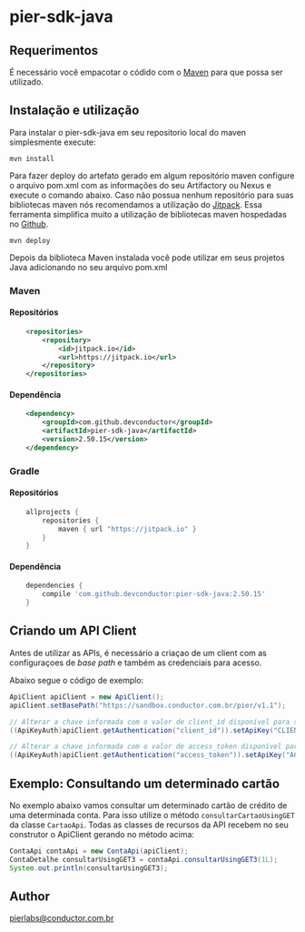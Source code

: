# pier-sdk-java

## Requerimentos

É necessário você empacotar o códido com o [Maven](https://maven.apache.org/) para que possa ser utilizado. 

## Instalação e utilização

Para instalar o pier-sdk-java em seu repositorio local do maven simplesmente execute:

```shell
mvn install
```

Para fazer deploy do artefato gerado em algum repositório maven configure o arquivo pom.xml com as informações do seu Artifactory ou Nexus e execute o comando abaixo. Caso não possua nenhum repositório para suas bibliotecas maven nós recomendamos a utilização do [Jitpack](https://jitpack.io/). Essa ferramenta simplifica muito a utilização de bibliotecas maven hospedadas no [Github](https://github.com).

```shell
mvn deploy
```

Depois da biblioteca Maven instalada você pode utilizar em seus projetos Java adicionando no seu arquivo pom.xml

### Maven

#### Repositórios
```xml
	<repositories>
		<repository>
		    <id>jitpack.io</id>
		    <url>https://jitpack.io</url>
		</repository>
	</repositories>
```

#### Dependência
```xml
	<dependency>
	    <groupId>com.github.devconductor</groupId>
	    <artifactId>pier-sdk-java</artifactId>
	    <version>2.50.15</version>
	</dependency>
```

### Gradle

#### Repositórios
```groovy
	allprojects {
		repositories {
			maven { url "https://jitpack.io" }
		}
	}
```

#### Dependência
```groovy
	dependencies {
	 	compile 'com.github.devconductor:pier-sdk-java:2.50.15'
	}
```


## Criando um API Client

Antes de utilizar as APIs, é necessário a criaçao de um client com as configuraçoes de _base path_ e também as credenciais para acesso.

Abaixo segue o código de exemplo:

```java
ApiClient apiClient = new ApiClient();
apiClient.setBasePath("https://sandbox.conductor.com.br/pier/v1.1");

// Alterar a chave informada com o valor de client_id disponível para sua APP
((ApiKeyAuth)apiClient.getAuthentication("client_id")).setApiKey("CLIENT_ID");

// Alterar a chave informada com o valor de access_token disponível para sua APP
((ApiKeyAuth)apiClient.getAuthentication("access_token")).setApiKey("ACESS_TOKEN");
```

## Exemplo: Consultando um determinado cartão

No exemplo abaixo vamos consultar um determinado cartão de crédito de uma determinada conta. Para isso utilize o método `consultarCartaoUsingGET` da classe `CartaoApi`.
Todas as classes de recursos da API recebem no seu construtor o ApiClient gerando no método acima:

```java
ContaApi contaApi = new ContaApi(apiClient);
ContaDetalhe consultarUsingGET3 = contaApi.consultarUsingGET3(1L);
System.out.println(consultarUsingGET3);
```

## Author

pierlabs@conductor.com.br


